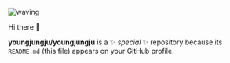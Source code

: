 ![waving](https://capsule-render.vercel.app/api?type=waving&height=200&text=Advanced-Flutter-CAMP&fontAlign=80&fontAlignY=40&color=gradient)

Hi there 👋

**youngjungju/youngjungju** is a ✨ _special_ ✨ repository because its `README.md` (this file) appears on your GitHub profile.

